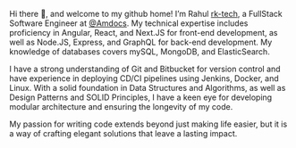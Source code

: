 
Hi there 👋, and welcome to my github home! I’m Rahul [rk-tech](https://rk-tech.io/), a FullStack Software Engineer at [@Amdocs](https://www.amdocs.com/). My technical expertise includes proficiency in Angular, React, and Next.JS for front-end development, as well as Node.JS, Express, and GraphQL for back-end development. My knowledge of databases covers mySQL, MongoDB, and ElasticSearch.

I have a strong understanding of Git and Bitbucket for version control and have experience in deploying CD/CI pipelines using Jenkins, Docker, and Linux. With a solid foundation in Data Structures and Algorithms, as well as Design Patterns and SOLID Principles, I have a keen eye for developing modular architecture and ensuring the longevity of my code.

My passion for writing code extends beyond just making life easier, but it is a way of crafting elegant solutions that leave a lasting impact.


<!-- <p align="center"><img src="https://github.com/monk1337/monk1337/blob/master/node_update_.gif"> </p> -->

<!--
**monk1337/monk1337** is a ✨ _special_ ✨ repository because its `README.md` (this file) appears on your GitHub profile.
Here are some ideas to get you started:
- 🔭 I’m currently working on ...
- 🌱 I’m currently learning ...
- 👯 I’m looking to collaborate on ...
- 🤔 I’m looking for help with ...
- 💬 Ask me about ...
- 📫 How to reach me: ...
- 😄 Pronouns: ...
- ⚡ Fun fact: ...
-->